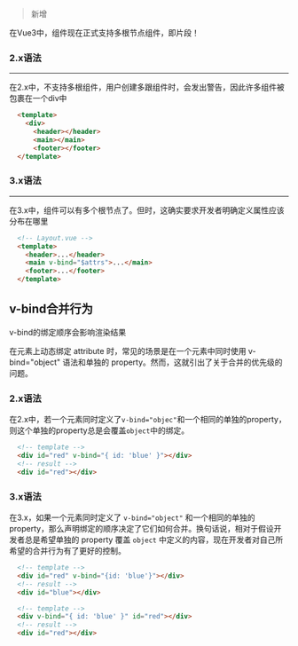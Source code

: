 > 新增

在Vue3中，组件现在正式支持多根节点组件，即片段！

### 2.x语法
---
在2.x中，不支持多根组件，用户创建多跟组件时，会发出警告，因此许多组件被包裹在一个div中

```html
  <template>
    <div>
      <header></header>
      <main></main>
      <footer></footer>
  </template>
```

### 3.x语法
---
在3.x中，组件可以有多个根节点了。但时，这确实要求开发者明确定义属性应该分布在哪里

```html
  <!-- Layout.vue -->
  <template>
    <header>...</header>
    <main v-bind="$attrs">...</main>
    <footer>...</footer>
  </template>
```

## v-bind合并行为
v-bind的绑定顺序会影响渲染结果

在元素上动态绑定 attribute 时，常见的场景是在一个元素中同时使用 v-bind="object" 语法和单独的 property。然而，这就引出了关于合并的优先级的问题。

### 2.x语法
在2.x中，若一个元素同时定义了`v-bind="objec"`和一个相同的单独的property，则这个单独的property总是会覆盖`object`中的绑定。

```html
  <!-- template -->
  <div id="red" v-bind="{ id: 'blue' }"></div>
  <!-- result -->
  <div id="red"></div>
```

### 3.x语法
在3.x，如果一个元素同时定义了 `v-bind="object"` 和一个相同的单独的 property，那么声明绑定的顺序决定了它们如何合并。换句话说，相对于假设开发者总是希望单独的 property 覆盖 `object` 中定义的内容，现在开发者对自己所希望的合并行为有了更好的控制。

```html
  <!-- template -->
  <div id="red" v-bind="{id: 'blue'}"></div>
  <!-- result -->
  <div id="blue"></div>

  <!-- template -->
  <div v-bind="{ id: 'blue' }" id="red"></div>
  <!-- result -->
  <div id="red"></div>
```
